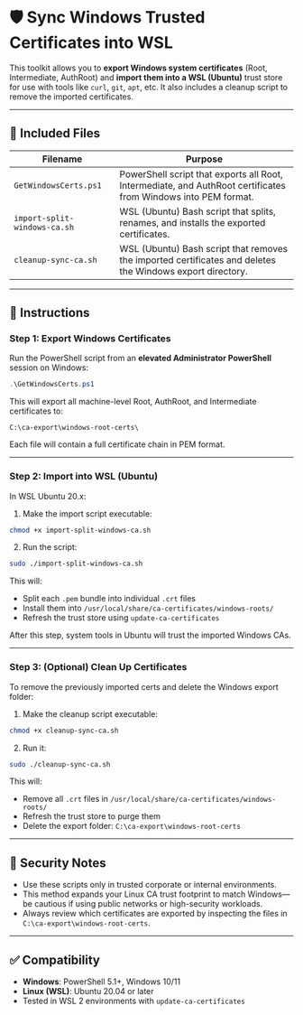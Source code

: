 # 🛡️ Sync Windows Trusted Certificates into WSL

This toolkit allows you to **export Windows system certificates** (Root, Intermediate, AuthRoot) and **import them into a WSL (Ubuntu)** trust store for use with tools like `curl`, `git`, `apt`, etc. It also includes a cleanup script to remove the imported certificates.

---

## 📁 Included Files

| Filename                     | Purpose                                                                                                        |
| ---------------------------- | -------------------------------------------------------------------------------------------------------------- |
| `GetWindowsCerts.ps1`        | PowerShell script that exports all Root, Intermediate, and AuthRoot certificates from Windows into PEM format. |
| `import-split-windows-ca.sh` | WSL (Ubuntu) Bash script that splits, renames, and installs the exported certificates.                         |
| `cleanup-sync-ca.sh`         | WSL (Ubuntu) Bash script that removes the imported certificates and deletes the Windows export directory.      |

---

## 🧭 Instructions

### Step 1: Export Windows Certificates

Run the PowerShell script from an **elevated Administrator PowerShell** session on Windows:

```powershell
.\GetWindowsCerts.ps1
```

This will export all machine-level Root, AuthRoot, and Intermediate certificates to:

```
C:\ca-export\windows-root-certs\
```

Each file will contain a full certificate chain in PEM format.

---

### Step 2: Import into WSL (Ubuntu)

In WSL Ubuntu 20.x:

1. Make the import script executable:

```bash
chmod +x import-split-windows-ca.sh
```

2. Run the script:

```bash
sudo ./import-split-windows-ca.sh
```

This will:

* Split each `.pem` bundle into individual `.crt` files
* Install them into `/usr/local/share/ca-certificates/windows-roots/`
* Refresh the trust store using `update-ca-certificates`

After this step, system tools in Ubuntu will trust the imported Windows CAs.

---

### Step 3: (Optional) Clean Up Certificates

To remove the previously imported certs and delete the Windows export folder:

1. Make the cleanup script executable:

```bash
chmod +x cleanup-sync-ca.sh
```

2. Run it:

```bash
sudo ./cleanup-sync-ca.sh
```

This will:

* Remove all `.crt` files in `/usr/local/share/ca-certificates/windows-roots/`
* Refresh the trust store to purge them
* Delete the export folder: `C:\ca-export\windows-root-certs`

---

## 🔐 Security Notes

* Use these scripts only in trusted corporate or internal environments.
* This method expands your Linux CA trust footprint to match Windows—be cautious if using public networks or high-security workloads.
* Always review which certificates are exported by inspecting the files in `C:\ca-export\windows-root-certs`.

---

## ✅ Compatibility

* **Windows**: PowerShell 5.1+, Windows 10/11
* **Linux (WSL)**: Ubuntu 20.04 or later
* Tested in WSL 2 environments with `update-ca-certificates`